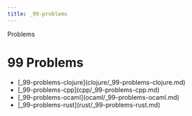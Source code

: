 ```yaml
---
title: _99-problems
---
```


Problems

# 99 Problems

- \[\_99-problems-clojure](clojure/\_99-problems-clojure.md)
- \[\_99-problems-cpp](cpp/\_99-problems-cpp.md)
- \[\_99-problems-ocaml](ocaml/\_99-problems-ocaml.md)
- \[\_99-problems-rust](rust/\_99-problems-rust.md)
